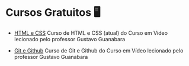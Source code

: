 
# Cursos Gratuitos 🖥️

  - [HTML e CSS](https://webgradients.com/) Curso de HTML e CSS (atual) do Curso em Vídeo lecionado pelo professor Gustavo Guanabara

  - [Git e Github](https://www.youtube.com/watch?v=xEKo29OWILE&list=PLHz_AreHm4dm7ZULPAmadvNhH6vk9oNZA) Curso de Git e Github do Curso em Vídeo lecionado pelo professor Gustavo Guanabara